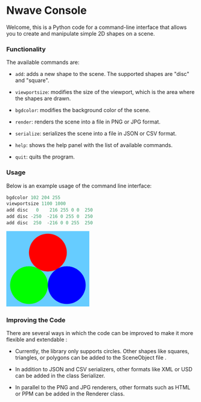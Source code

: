 # Nwave Console

Welcome, this is a Python code for a command-line interface that allows you to create and manipulate simple 2D shapes on a scene. 


### Functionality

The available commands are:

- `add`: adds a new shape to the scene. The supported shapes are "disc" and "square". 

- `viewportsize`: modifies the size of the viewport, which is the area where the shapes are drawn.

- `bgdcolor`: modifies the background color of the scene.

- `render`: renders the scene into a file in PNG or JPG format.

- `serialize`: serializes the scene into a file in JSON or CSV format.

- `help`: shows the help panel with the list of available commands.

- `quit`: quits the program.

### Usage

Below is an example usage of the command line interface:

```python
bgdcolor 102 204 255
viewportsize 1100 1000
add disc   0    216 255 0 0  250
add disc -250  -216 0 255 0  250
add disc  250  -216 0 0 255  250
```

<img src="https://github.com/PierreLouisBouchez/TestNwave/blob/main/test.png" width="220" height="200" />

### Improving the Code

There are several ways in which the code can be improved to make it more flexible and extendable :

- Currently, the library only supports circles. Other shapes like squares, triangles, or polygons can be added to the SceneObject file .

- In addition to JSON and CSV serializers, other formats like XML or USD can be added in the class Serializer.

- In parallel to the PNG and JPG renderers, other formats such as HTML or PPM can be added in the Renderer class.


